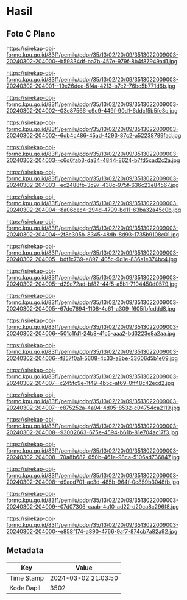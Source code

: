 # Hasil

## Foto C Plano

https://sirekap-obj-formc.kpu.go.id/83f1/pemilu/pdpr/35/13/02/20/09/3513022009003-20240302-204000--b59334df-ba7b-457e-979f-8b4f87949ad1.jpg

https://sirekap-obj-formc.kpu.go.id/83f1/pemilu/pdpr/35/13/02/20/09/3513022009003-20240302-204001--19e26dee-5f4a-42f3-b7c2-76bc5b771d6b.jpg

https://sirekap-obj-formc.kpu.go.id/83f1/pemilu/pdpr/35/13/02/20/09/3513022009003-20240302-204002--03e87566-c9c9-449f-90d1-6ddcf5b5fe3c.jpg

https://sirekap-obj-formc.kpu.go.id/83f1/pemilu/pdpr/35/13/02/20/09/3513022009003-20240302-204002--6db4c486-45ad-4293-87c2-a52238789fad.jpg

https://sirekap-obj-formc.kpu.go.id/83f1/pemilu/pdpr/35/13/02/20/09/3513022009003-20240302-204003--c6d6fab3-da34-4844-8624-b7fd5cad2c2a.jpg

https://sirekap-obj-formc.kpu.go.id/83f1/pemilu/pdpr/35/13/02/20/09/3513022009003-20240302-204003--ec2488fb-3c97-438c-975f-636c23e84567.jpg

https://sirekap-obj-formc.kpu.go.id/83f1/pemilu/pdpr/35/13/02/20/09/3513022009003-20240302-204004--8a06dec4-294d-4799-bd11-63ba32a45c0b.jpg

https://sirekap-obj-formc.kpu.go.id/83f1/pemilu/pdpr/35/13/02/20/09/3513022009003-20240302-204004--2f8c305b-8345-48db-8d93-1735b9108c01.jpg

https://sirekap-obj-formc.kpu.go.id/83f1/pemilu/pdpr/35/13/02/20/09/3513022009003-20240302-204005--bdf1c739-e897-405c-9d1e-836a1e374bc4.jpg

https://sirekap-obj-formc.kpu.go.id/83f1/pemilu/pdpr/35/13/02/20/09/3513022009003-20240302-204005--d29c72ad-bf82-44f5-a5b1-7104450d0579.jpg

https://sirekap-obj-formc.kpu.go.id/83f1/pemilu/pdpr/35/13/02/20/09/3513022009003-20240302-204005--67de7694-1108-4c61-a309-f605fbfcddd8.jpg

https://sirekap-obj-formc.kpu.go.id/83f1/pemilu/pdpr/35/13/02/20/09/3513022009003-20240302-204006--501c1fd1-24b8-41c5-aaa2-bd3223e8a2aa.jpg

https://sirekap-obj-formc.kpu.go.id/83f1/pemilu/pdpr/35/13/02/20/09/3513022009003-20240302-204006--f857f0a1-5608-4c33-a8be-33606d5b1e09.jpg

https://sirekap-obj-formc.kpu.go.id/83f1/pemilu/pdpr/35/13/02/20/09/3513022009003-20240302-204007--c245fc9e-1f49-4b5c-af69-0ff48c42ecd2.jpg

https://sirekap-obj-formc.kpu.go.id/83f1/pemilu/pdpr/35/13/02/20/09/3513022009003-20240302-204007--c875252a-4a94-4d05-8532-c04754ca2119.jpg

https://sirekap-obj-formc.kpu.go.id/83f1/pemilu/pdpr/35/13/02/20/09/3513022009003-20240302-204008--93002663-675e-4594-b61b-81e704ac17f3.jpg

https://sirekap-obj-formc.kpu.go.id/83f1/pemilu/pdpr/35/13/02/20/09/3513022009003-20240302-204008--70a8b682-650b-461e-98ca-5106ad736847.jpg

https://sirekap-obj-formc.kpu.go.id/83f1/pemilu/pdpr/35/13/02/20/09/3513022009003-20240302-204008--d9acd701-ac3d-485b-964f-0c859b3048fb.jpg

https://sirekap-obj-formc.kpu.go.id/83f1/pemilu/pdpr/35/13/02/20/09/3513022009003-20240302-204009--07d07306-caab-4a10-ad22-d20ca8c296f8.jpg

https://sirekap-obj-formc.kpu.go.id/83f1/pemilu/pdpr/35/13/02/20/09/3513022009003-20240302-204000--e858f174-a890-4766-9af7-874cb7a82a92.jpg


## Metadata

| Key        | Value               |
| ---------- | ------------------- |
| Time Stamp | 2024-03-02 21:03:50 |
| Kode Dapil | 3502                |



